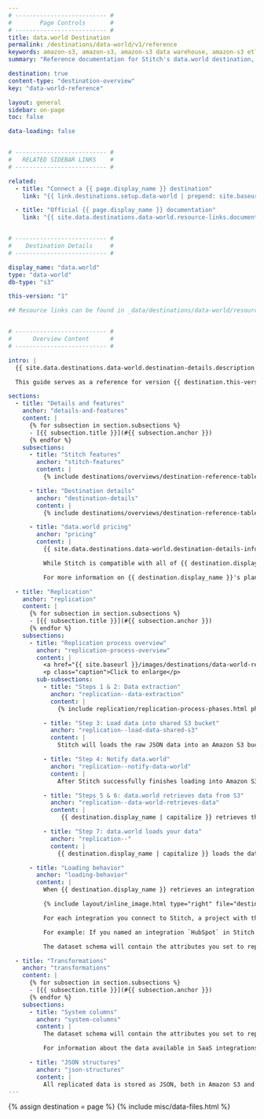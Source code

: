```yaml
---
# -------------------------- #
#        Page Controls       #
# -------------------------- #
title: data.world Destination
permalink: /destinations/data-world/v1/reference
keywords: amazon-s3, amazon-s3, amazon-s3 data warehouse, amazon-s3 etl, etl to amazon-s3, data.world, data.world etl, data.world data warehouse, etl to data.world
summary: "Reference documentation for Stitch's data.world destination, including info about Stitch features, replication, and transformations."

destination: true
content-type: "destination-overview"
key: "data-world-reference"

layout: general
sidebar: on-page
toc: false

data-loading: false


# -------------------------- #
#   RELATED SIDEBAR LINKS    #
# -------------------------- #

related:
  - title: "Connect a {{ page.display_name }} destination"
    link: "{{ link.destinations.setup.data-world | prepend: site.baseurl }}"

  - title: "Official {{ page.display_name }} documentation"
    link: "{{ site.data.destinations.data-world.resource-links.documentation }}"


# -------------------------- #
#    Destination Details     #
# -------------------------- #

display_name: "data.world"
type: "data-world"
db-type: "s3"

this-version: "1"

## Resource links can be found in _data/destinations/data-world/resource-links.yml


# -------------------------- #
#      Overview Content      #
# -------------------------- #

intro: |
  {{ site.data.destinations.data-world.destination-details.description }}

  This guide serves as a reference for version {{ destination.this-version }} of Stitch's {{ destination.display_name }} destination.

sections:
  - title: "Details and features"
    anchor: "details-and-features"
    content: |
      {% for subsection in section.subsections %}
      - [{{ subsection.title }}](#{{ subsection.anchor }})
      {% endfor %}
    subsections:
      - title: "Stitch features"
        anchor: "stitch-features"
        content: |
          {% include destinations/overviews/destination-reference-table.html category="stitch-details" %}

      - title: "Destination details"
        anchor: "destination-details"
        content: |
          {% include destinations/overviews/destination-reference-table.html category="destination-details" %}

      - title: "data.world pricing"
        anchor: "pricing"
        content: |
          {{ site.data.destinations.data-world.destination-details-info.pricing-details | flatify }}

          While Stitch is compatible with all of {{ destination.display_name }} plans, keep in mind that the number of private projects/datasets and the size maximum of those projects varies by plan.

          For more information on {{ destination.display_name }}'s plans, refer to their [pricing page]({{ site.data.destinations[destination.type]resource-links.pricing }}){:target="new"}.

  - title: "Replication"
    anchor: "replication"
    content: |
      {% for subsection in section.subsections %}
      - [{{ subsection.title }}](#{{ subsection.anchor }})
      {% endfor %}
    subsections:
      - title: "Replication process overview"
        anchor: "replication-process-overview"
        content: |
          <a href="{{ site.baseurl }}/images/destinations/data-world-replication-process.png" alt="Diagram of Stitch's replication process with data.world (Click to enlarge)"><img src="{{ site.baseurl }}/images/destinations/data-world-replication-process.png"></a>
          <p class="caption">Click to enlarge</p>
        sub-subsections:
          - title: "Steps 1 & 2: Data extraction"
            anchor: "replication--data-extraction"
            content: |
              {% include replication/replication-process-phases.html phase="data-extraction" %}

          - title: "Step 3: Load data into shared S3 bucket"
            anchor: "replication--load-data-shared-s3"
            content: |
              Stitch will loads the raw JSON data into an Amazon S3 bucket shared between Stitch and {{ destination.display_name }}.

          - title: "Step 4: Notify data.world"
            anchor: "replication--notify-data-world"
            content: |
              After Stitch successfully finishes loading into Amazon S3, a webhook notification is sent to {{ destination.display_name }} to trigger the retrieval process.

          - title: "Steps 5 & 6: data.world retrieves data from S3"
            anchor: "replication--data-world-retrieves-data"
            content: |
               {{ destination.display_name | capitalize }} retrieves the data destined for your account from the shared Amazon S3 bucket.

          - title: "Step 7: data.world loads your data"
            anchor: "replication--"
            content: |
              {{ destination.display_name | capitalize }} loads the data into your {{ destination.display_name }} account. Refer to the [Loading behavior](#loading-behavior) section below for more info on how your data will be structured in {{ destination.display_name }}.

      - title: "Loading behavior"
        anchor: "loading-behavior"
        content: |
          When {{ destination.display_name }} retrieves an integration's data from the Amazon S3 bucket, it will be loaded into your {{ destination.display_name }} account as a project with child datasets.

          {% include layout/inline_image.html type="right" file="destinations/data-world-workspace.png" max-width="250px" %}

          For each integration you connect to Stitch, a project with the same name will be created in data.world. The tables you set to replicate will be stored as JSON datasets within the project.

          For example: If you named an integration `HubSpot` in Stitch and selected the `companies`, `contact_lists`, and `contacts` tables to replicate, your workspace in your {{ destination.display_name }} account would be the same as the image on the right.

          The dataset schema will contain the attributes you set to replicate in Stitch along with a few `_sdc` columns.

  - title: "Transformations"
    anchor: "transformations"
    content: |
      {% for subsection in section.subsections %}
      - [{{ subsection.title }}](#{{ subsection.anchor }})
      {% endfor %}
    subsections:
      - title: "System columns"
        anchor: "system-columns"
        content: |
          The dataset schema will contain the attributes you set to replicate in Stitch along with a few `_sdc` columns. These are [system columns generated by Stitch]({{ link.destinations.storage.sdc-columns | prepend: site.baseurl }}) for replicating data.

          For information about the data available in SaaS integrations - including column descriptions and potential data values - refer to the [**Schema** section of any of our integrations docs]({{ site.baseurl }}/integrations/saas).

      - title: "JSON structures"
        anchor: "json-structures"
        content: |
          All replicated data is stored as JSON, both in Amazon S3 and in {{ destination.display_name }} after the final load is complete. This means that nested structures are stored intact.
---
```

{% assign destination = page %}
{% include misc/data-files.html %}